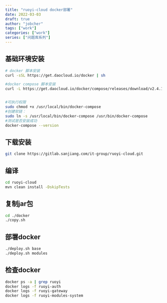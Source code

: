 ```yaml
---
title: "ruoyi-cloud docker部署"
date: 2022-03-03
draft: true
author: "jobcher"
tags: ["work"]
categories: ["work"]
series: ["问题库系列"]
---
```

## 基础环境安装
```sh
# docker 脚本安装
curl -sSL https://get.daocloud.io/docker | sh

#docker compose 脚本安装
curl -L https://get.daocloud.io/docker/compose/releases/download/v2.4.1/docker-compose-`uname -s`-`uname -m` > /usr/local/bin/docker-compose 


#可执行权限
sudo chmod +x /usr/local/bin/docker-compose
#创建软链：
sudo ln -s /usr/local/bin/docker-compose /usr/bin/docker-compose
#测试是否安装成功
docker-compose --version

```
## 下载安装
```sh
git clone https://gitlab.sanjiang.com/it-group/ruoyi-cloud.git
```
## 编译
```sh
cd ruoyi-cloud
mvn clean install -DskipTests
```
## 复制jar包
```sh
cd ./docker
./copy.sh
```

## 部署docker
```sh
./deploy.sh base
./deploy.sh modules
```

## 检查docker
```sh
docker ps -a | grep ruoyi
docker logs -f ruoyi-auth
docker logs -f ruoyi-gateway
docker logs -f ruoyi-modules-system
```